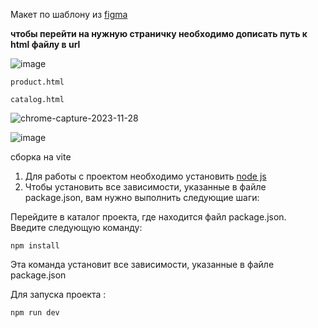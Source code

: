 Макет по шаблону из [figma](https://www.figma.com/file/mnLY69cYE5cqWM5w6n5hXx/Seo-%26-Digital-Marketing-Landing-Page?type=design&node-id=190-1194&mode=design&t=g8Qzd5ptNTLbZIgX-0)

**чтобы перейти на нужную страничку необходимо дописать путь к html файлу в url**   

![image](https://github.com/ScherbakovM/advanced-html-css-hw-one/assets/109952823/4c1e9763-7f93-476b-bcd9-0c0c752b625b)    

```
product.html
```   
```
catalog.html
```

![chrome-capture-2023-11-28](https://github.com/ScherbakovM/advanced-html-css-hw-one/assets/109952823/b1909b9c-a901-4580-b4fe-6fb3f69d0e76)

![image](https://github.com/ScherbakovM/advanced-html-css-hw-one/assets/109952823/2e468fc5-4ae9-464c-98e5-1333f6316fbb)



сборка на vite

1) Для работы с проектом необходимо установить [node js ](https://nodejs.org/en/download/)   
2) Чтобы установить все зависимости, указанные в файле package.json, вам нужно выполнить следующие шаги:   

Перейдите в каталог проекта, где находится файл package.json.   
Введите следующую команду:   
```
npm install
```
Эта команда установит все зависимости, указанные в файле package.json   

Для запуска проекта :   
```
npm run dev
```





